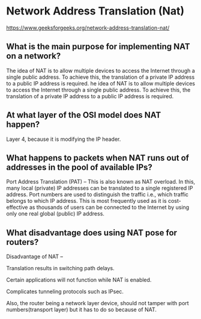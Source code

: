 # Network Address Translation (Nat)
https://www.geeksforgeeks.org/network-address-translation-nat/


## What is the main purpose for implementing NAT on a network?
The idea of NAT is to allow multiple devices to access the Internet through a single public address. To achieve this, the translation of a private IP address to a public IP address is required. he idea of NAT is to allow multiple devices to access the Internet through a single public address. To achieve this, the translation of a private IP address to a public IP address is required.


## At what layer of the OSI model does NAT happen?
Layer 4, because it is modifying the IP header.


## What happens to packets when NAT runs out of addresses in the pool of available IPs?
Port Address Translation (PAT) – This is also known as NAT overload. In this, many local (private) IP addresses can be translated to a single registered IP address. Port numbers are used to distinguish the traffic i.e., which traffic belongs to which IP address. This is most frequently used as it is cost-effective as thousands of users can be connected to the Internet by using only one real global (public) IP address. 


## What disadvantage does using NAT pose for routers?
Disadvantage of NAT – 

Translation results in switching path delays. 
 
Certain applications will not function while NAT is enabled. 
 
Complicates tunneling protocols such as IPsec. 
 
Also, the router being a network layer device, should not tamper with port numbers(transport layer) but it has to do so because of NAT. 